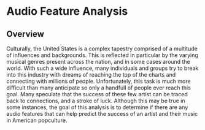 # Audio Feature Analysis



## Overview 

Culturally, the United States is a complex tapestry comprised of a multitude of influences and backgrounds. This is reflected in particular by the varying musical genres present across the nation, and in some cases around the world. With such a wide influence, many individuals and groups try to break into this industry with dreams of reaching the top of the charts and connecting with millions of people. Unfortunately, this task is much more difficult than many anticipate so only a handfull of people ever reach this goal. Many speculate that the success of these few artist can be traced back to connections, and a stroke of luck. Although this may be true in some instances, the goal of this analysis is to determine if there are any audio features that can help predict the success of an artist and their music in American popculture. 






